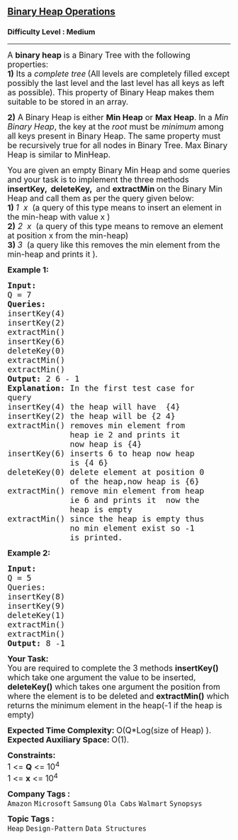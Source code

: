 <h2><a href="https://practice.geeksforgeeks.org/problems/operations-on-binary-min-heap/1?utm_source=geeksforgeeks&utm_medium=ml_article_practice_tab&utm_campaign=article_practice_tab">Binary Heap Operations</a></h2><h3>Difficulty Level : Medium</h3><hr><div class="problems_problem_content__Xm_eO"><p><span style="font-size:18px">A <strong>binary heap</strong> is a Binary Tree with the following properties:<br>
<strong>1)</strong> Its a <em>complete tree</em><strong> </strong>(All levels are completely filled except possibly the last level and the last level has all keys as left as possible). This property of Binary Heap makes them suitable to be stored in an array.</span></p>

<p><span style="font-size:18px"><strong>2)</strong> A Binary Heap is either <strong>Min Heap</strong> or <strong>Max Heap</strong>. In a <em>Min Binary Heap</em>, the key at the&nbsp;<em>root</em> must be <em>minimum</em><strong> </strong>among all keys present in Binary Heap. The same property must be recursively true for all nodes in Binary Tree. Max Binary Heap is similar to MinHeap.</span></p>

<p><span style="font-size:18px">You are given an empty Binary Min Heap and some queries and your task is to implement the three methods <strong>insertKey, &nbsp;deleteKey, </strong>&nbsp;and&nbsp;<strong>extractMin </strong>on&nbsp;the Binary Min Heap and call them as per the query given below:<br>
<strong>1) </strong><em>1 &nbsp;x</em> &nbsp;(a query of this type means to insert an element in the min-heap with value x&nbsp;)<br>
<strong>2)</strong> <em>2 &nbsp;x</em> &nbsp;(a query of this type means to remove an element at position x from the min-heap)<br>
<strong>3)</strong><strong> </strong><em>3</em> &nbsp;(a query like this removes&nbsp;the min element from the min-heap and prints it&nbsp;).</span></p>

<p><span style="font-size:18px"><strong>Example 1:</strong></span></p>

<pre><span style="font-size:18px"><strong>Input:
</strong>Q = 7
<strong>Queries:</strong>
insertKey(4)
insertKey(2)
extractMin()
insertKey(6)
deleteKey(0)
extractMin()
extractMin()
<strong>Output: </strong>2 6 - 1<strong>
Explanation: </strong>In the first test case for
query&nbsp;
insertKey(4) the heap will have &nbsp;{4}&nbsp;&nbsp;
insertKey(2) the heap will be {2 4}
extractMin()&nbsp;removes min element from 
&nbsp;            heap ie 2 and prints it
&nbsp;            now heap is {4}&nbsp;
insertKey(6)&nbsp;inserts 6 to heap now heap
&nbsp;            is {4 6}
deleteKey(0)&nbsp;delete element at position 0
             of the heap,now heap is {6}
extractMin() remove min element from heap
             ie 6 and prints it&nbsp;&nbsp;now the
&nbsp;            heap is empty
extractMin() since the heap is empty thus
             no min element exist so -1
&nbsp;            is printed.</span>
</pre>

<p><span style="font-size:18px"><strong>Example 2:</strong></span></p>

<pre><span style="font-size:18px"><strong>Input:
</strong>Q = 5
Queries:
insertKey(8)
insertKey(9)
deleteKey(1)
extractMin()
extractMin()
<strong>Output: </strong>8 -1</span></pre>

<p><span style="font-size:18px"><strong>Your Task:</strong><br>
You are required to complete the 3 methods <strong>insertKey()</strong> which take one argument the value to be inserted, <strong>deleteKey()</strong> which takes one argument the position from where the element is to be deleted and <strong>extractMin()</strong> which returns the minimum element in the heap(-1 if the heap is empty)</span></p>

<p><span style="font-size:18px"><strong>Expected Time Complexity:&nbsp;</strong>O(Q*Log(size of Heap) ).<br>
<strong>Expected Auxiliary Space:&nbsp;</strong>O(1).</span></p>

<p><span style="font-size:18px"><strong>Constraints:</strong><br>
1 &lt;= <strong>Q</strong> &lt;= 10<sup>4</sup><br>
1 &lt;= <strong>x</strong> &lt;= 10<sup>4</sup></span></p>
</div><p><span style=font-size:18px><strong>Company Tags : </strong><br><code>Amazon</code>&nbsp;<code>Microsoft</code>&nbsp;<code>Samsung</code>&nbsp;<code>Ola Cabs</code>&nbsp;<code>Walmart</code>&nbsp;<code>Synopsys</code>&nbsp;<br><p><span style=font-size:18px><strong>Topic Tags : </strong><br><code>Heap</code>&nbsp;<code>Design-Pattern</code>&nbsp;<code>Data Structures</code>&nbsp;